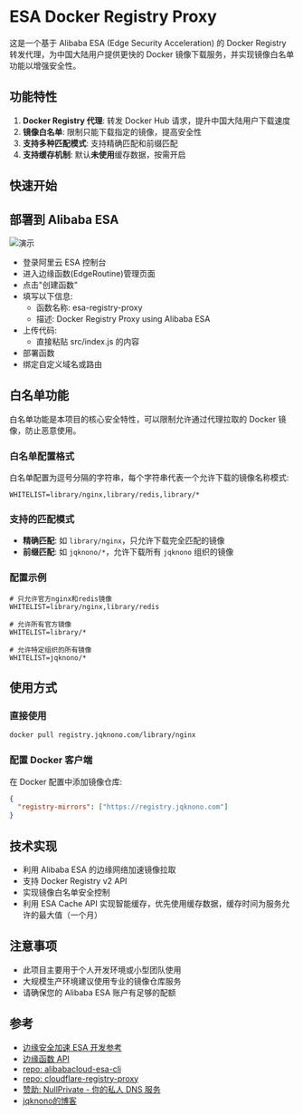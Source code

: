 # ESA Docker Registry Proxy

这是一个基于 Alibaba ESA (Edge Security Acceleration) 的 Docker Registry 转发代理，为中国大陆用户提供更快的 Docker 镜像下载服务，并实现镜像白名单功能以增强安全性。

<!--
## 注意

ESA毕竟是阿里云的产品, 对被当作梯子用非常敏感.  

### 2025-06-30 更新
经过实测, 三种区域设置"全球(不含中国), 全球(含中国), 中国"中, 仅设置区域为"**全球(不含中国)**", 才能使本项目正常运行.
**只要区域设置中包含中国, ESA就不能顺利转发海外流量.**
边缘函数设置成功转发后, 速度较慢, 勉强能用.

### 2025-08-22 更新
阿里云国际版禁用了全球(不含中国), 仅能设置"**全球(不含中国)**, **全球(含中国)**", 目前实测已经可以正常速度中转代理docker.
-->

## 功能特性

1. **Docker Registry 代理**: 转发 Docker Hub 请求，提升中国大陆用户下载速度
2. **镜像白名单**: 限制只能下载指定的镜像，提高安全性
3. **支持多种匹配模式**: 支持精确匹配和前缀匹配
4. **支持缓存机制**: 默认**未使用**缓存数据，按需开启

## 快速开始

## 部署到 Alibaba ESA

![演示](演示.webp)

- 登录阿里云 ESA 控制台
- 进入边缘函数(EdgeRoutine)管理页面
- 点击"创建函数"
- 填写以下信息:
  - 函数名称: esa-registry-proxy
  - 描述: Docker Registry Proxy using Alibaba ESA
- 上传代码:
  - 直接粘贴 src/index.js 的内容
- 部署函数
- 绑定自定义域名或路由

## 白名单功能

白名单功能是本项目的核心安全特性，可以限制允许通过代理拉取的 Docker 镜像，防止恶意使用。

### 白名单配置格式

白名单配置为逗号分隔的字符串，每个字符串代表一个允许下载的镜像名称模式:

```env
WHITELIST=library/nginx,library/redis,library/*
```

### 支持的匹配模式

- **精确匹配**: 如 `library/nginx`，只允许下载完全匹配的镜像
- **前缀匹配**: 如 `jqknono/*`，允许下载所有 `jqknono` 组织的镜像

### 配置示例

```env
# 只允许官方nginx和redis镜像
WHITELIST=library/nginx,library/redis

# 允许所有官方镜像
WHITELIST=library/*

# 允许特定组织的所有镜像
WHITELIST=jqknono/*
```

## 使用方式

### 直接使用

```bash
docker pull registry.jqknono.com/library/nginx
```

### 配置 Docker 客户端

在 Docker 配置中添加镜像仓库:

```json
{
  "registry-mirrors": ["https://registry.jqknono.com"]
}
```

## 技术实现

- 利用 Alibaba ESA 的边缘网络加速镜像拉取
- 支持 Docker Registry v2 API
- 实现镜像白名单安全控制
- 利用 ESA Cache API 实现智能缓存，优先使用缓存数据，缓存时间为服务允许的最大值（一个月）

## 注意事项

- 此项目主要用于个人开发环境或小型团队使用
- 大规模生产环境建议使用专业的镜像仓库服务
- 请确保您的 Alibaba ESA 账户有足够的配额

## 参考

- [边缘安全加速 ESA 开发参考](https://www.alibabacloud.com/help/zh/edge-security-acceleration/esa/api-reference-1-1/)
- [边缘函数 API](https://www.alibabacloud.com/help/zh/edge-security-acceleration/esa/user-guide/api-documentation/)
- [repo: alibabacloud-esa-cli](https://github.com/aliyun/alibabacloud-esa-cli)
- [repo: cloudflare-registry-proxy](https://github.com/jqknono/cloudflare-registry-proxy)
- [赞助: NullPrivate - 你的私人 DNS 服务](https://www.nullprivate.com)
- [jqknono的博客](https://blog.jqknono.com/)
